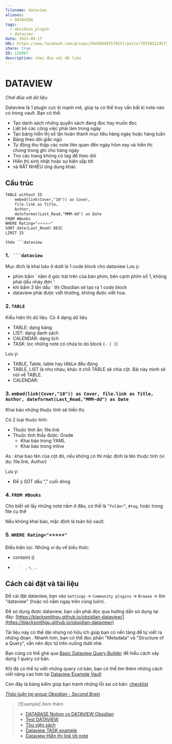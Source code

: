 ```yaml
---
filename: dataview
aliases:
  - DATAVIEW
tags:
  - obsidian_plugin
  - dataview
date: 2023-09-17
URL: https://www.facebook.com/groups/594306492570157/posts/707585224575616/
share: true
ID: 126987
description: chơi đùa với dữ liệu
---
```

# DATAVIEW
*Chơi đùa với dữ liệu*

Dataview là 1 plugin cực kì mạnh mẽ, giúp ta có thể truy vấn bất kì note nào có trong vault. Bạn có thể:

- Tạo danh sách những quyển sách đang đọc hay muốn đọc
- Liệt kê các công việc phải làm trong ngày
- Tạo bảng hiển thị số lần hoàn thành mục tiêu hàng ngày hoặc hàng tuần
- Bảng theo dõi giấc ngủ
- Tự động thu thập các note liên quan đến ngày hôm nay và hiển thị chúng trong ghi chú hàng ngày
- Tìm các trang không có tag để theo dõi
- Hiển thị sinh nhật hoặc sự kiện sắp tới
- và RẤT NHIỀU ứng dụng khác

## Cấu trúc 

```md
TABLE without ID
	embed(link(Cover,"10")) as Cover,
	file.link as Title,
	Author,
	dateformat(Last_Read,"MMM-dd") as Date
FROM #Books
WHERE Rating="⭐⭐⭐⭐⭐"
SORT date(Last_Read) DESC
LIMIT 25
```

`thêm ```dataview`

### 1. ` ```dataview`
Mục đích là khai báo ở dưới là 1 code block cho dataview
Lưu ý:

- phím bấm \` nằm ở góc trái trên của bàn phím, bên cạnh phím số 1, không phải dấu nháy đơn ‘.
- khi bấm 3 lần dấu \` thì Obsidian sẽ tạo ra 1 code block
- dataview phải được viết thường, không được viết hoa.

### 2. `TABLE`
Kiểu hiện thị dữ liệu. Có 4 dạng dữ liệu

- TABLE: dạng bảng
- LIST: dạng danh sách
- CALENDAR: dạng lịch
- TASK: lọc những note có chứa to do block (`- [ ]`)

Lưu ý:

- TABLE, Table, table hay tAbLe đều đúng 
- TABLE, LIST là như nhau, khác ở chỗ TABLE sẽ chia cột. Bài này mình sẽ nói về TABLE.
- CALENDAR: 

### 3. `embed(link(Cover,"10")) as Cover, file.link as Title, Author, dateformat(Last_Read,"MMM-dd") as Date`
Khai báo những thuộc tính sẽ hiển thị.

Có 2 loại thuộc tính:

- Thuộc tính ẩn: file.link
- Thuộc tính thấy được: Grade
	- Khai báo trong YAML
	- Khai báo trong inline


As : khai bao tên của cột đó, nếu không có thì mặc định là tên thuộc tính (ví dụ: file.link, Author)

Lưu ý:
- Để ý SÓT dấu ”,” cuối dòng

### 4. `FROM #Books`
Cho biết sẽ lấy những note nằm ở đâu, có thể là `“Folder”`, `#tag`, hoặc trong file cụ thể

Nếu không khai báo, mặc định là toàn bộ vault.

### 5. `WHERE Rating="⭐⭐⭐⭐⭐"`
Điều kiện lọc.
Những ví dụ về biểu thức:
- containt ()
- >, <, …

## Cách cài đặt và tài liệu

Để cài đặt dataview, bạn vào `Settings` → `Community plugins` → `Browse` → tìm "dataview" (hoặc nó nằm ngay trên cùng luôn).

Để sử dụng được dataview, bạn cần phải đọc qua hướng dẫn sử dụng tại đây: [https://blacksmithgu.github.io/obsidian-dataview/](https://blacksmithgu.github.io/obsidian-dataview/)

Tài liệu này có thể dài nhưng nó hữu ích giúp bạn có nền tảng để tự viết ra những đoạn . Nhanh hơn, bạn có thể đọc phần "Metadata" và "Structure of a Query", vẫn nên đọc từ trên xuống dưới nhé.

Bạn cũng có thể ghé qua [Basic Dataview Query Builder](https://s-blu.github.io/basic-dataview-query-builder/) để hiểu cách xây dựng 1 query cơ bản.

Khi đã có thể tự viết những query cơ bản, bạn có thể tìm thêm những cách viết nâng cao hơn tại [Dataview Example Vault](https://s-blu.github.io/obsidian_dataview_example_vault/)

Còn đây là bảng kiểm giúp bạn tránh những lỗi sai cơ bản: [checklist](https://docs.google.com/document/d/1P8QljzvtmdpL1mfA2VL5Q972bRAsU1-CLxryVIgH80w/edit)

*[Thảo luận tại group Obsidian - Second Brain](https://www.facebook.com/groups/594306492570157/posts/707585224575616/)*

> [!Example] Xem thêm
> - [DATABASE Notion vs DATAVIEW Obsidian](./database-notion-vs-dataview-obsidian.md)
> - [Test DATAVIEW](./test-dataview.md)
> - [Thư viện sách](./thu-vien-sach-template.md)
> - [Dataview TASK example](./dataview-task-example.md)
> - [Dataview Hiển thị link tới note](./dataview-hien-thi-link-toi-note.md)